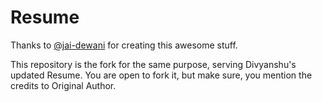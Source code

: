 # Resume 
Thanks to [@jai-dewani](https://github.com/jai-dewani) for creating this awesome stuff.

This repository is the fork for the same purpose, serving Divyanshu's updated Resume.
You are open to fork it, but make sure, you mention the credits to Original Author. 
